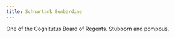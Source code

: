 ```yaml
---
title: Schnartank Bombardine
---
```


One of the Cognitutus Board of Regents. Stubborn and pompous.
